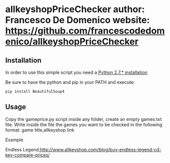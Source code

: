 allkeyshopPriceChecker
author: Francesco De Domenico
website: https://github.com/francescodedomenico/allkeyshopPriceChecker
==========
## Installation
In order to use this simple script you need a [Python 2.7.* installation](https://www.python.org/downloads/)

Be sure to have the python and pip in your PATH and execute:

```pip install BeautifulSoup4```

## Usage
Copy the gameprice.py script inside any folder, create an empty games.txt file.
Write inside the file the games you want to be checked in the following format:
game title,allkeyshop link


Example


Endless Legend,http://www.allkeyshop.com/blog/buy-endless-legend-cd-key-compare-prices/
